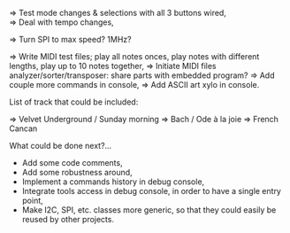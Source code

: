 => Test mode changes & selections with all 3 buttons wired,  
=> Deal with tempo changes,

=> Turn SPI to max speed? 1MHz?

=> Write MIDI test files; play all notes onces, play notes with different lengths, play up to 10 notes together,
=> Initiate MIDI files analyzer/sorter/transposer: share parts with embedded program?
=> Add couple more commands in console,
=> Add ASCII art xylo in console.

List of track that could be included:

=> Velvet Underground / Sunday morning
=> Bach / Ode à la joie
=> French Cancan 

What could be done next?...

* Add some code comments,
* Add some robustness around,
* Implement a commands history in debug console,
* Integrate tools access in debug console, in order to have a single entry point,
* Make I2C, SPI, etc. classes more generic, so that they could easily be reused by other projects.

